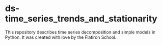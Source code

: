 # ds-time_series_trends_and_stationarity

This repository describes time series decomposition and simple models in Python. It was created with love by the Flatiron School.
